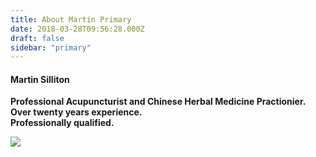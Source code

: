 ```yaml
---
title: About Martin Primary
date: 2018-03-28T09:56:28.000Z
draft: false
sidebar: "primary"
---
```

#### Martin Silliton

**Professional Acupuncturist and Chinese Herbal Medicine Practionier.<br/>Over twenty years experience.<br/>Professionally qualified.**

<img src="/images/martin.jpg">